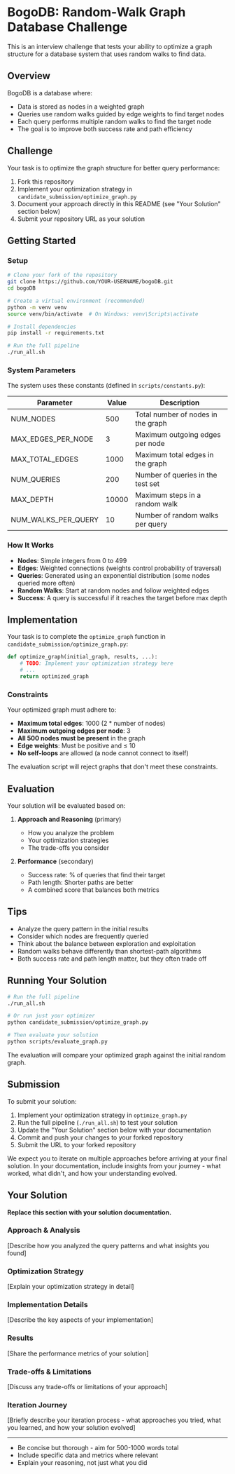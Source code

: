 # BogoDB: Random-Walk Graph Database Challenge

This is an interview challenge that tests your ability to optimize a graph structure for a database system that uses random walks to find data.

## Overview

BogoDB is a database where:
- Data is stored as nodes in a weighted graph
- Queries use random walks guided by edge weights to find target nodes
- Each query performs multiple random walks to find the target node
- The goal is to improve both success rate and path efficiency

## Challenge

Your task is to optimize the graph structure for better query performance:
1. Fork this repository
2. Implement your optimization strategy in `candidate_submission/optimize_graph.py`
3. Document your approach directly in this README (see "Your Solution" section below)
4. Submit your repository URL as your solution

## Getting Started

### Setup

```bash
# Clone your fork of the repository
git clone https://github.com/YOUR-USERNAME/bogoDB.git
cd bogoDB

# Create a virtual environment (recommended)
python -m venv venv
source venv/bin/activate  # On Windows: venv\Scripts\activate

# Install dependencies
pip install -r requirements.txt

# Run the full pipeline
./run_all.sh
```

### System Parameters

The system uses these constants (defined in `scripts/constants.py`):

| Parameter | Value | Description |
|-----------|-------|-------------|
| NUM_NODES | 500 | Total number of nodes in the graph |
| MAX_EDGES_PER_NODE | 3 | Maximum outgoing edges per node |
| MAX_TOTAL_EDGES | 1000 | Maximum total edges in the graph |
| NUM_QUERIES | 200 | Number of queries in the test set |
| MAX_DEPTH | 10000 | Maximum steps in a random walk |
| NUM_WALKS_PER_QUERY | 10 | Number of random walks per query |

### How It Works

- **Nodes**: Simple integers from 0 to 499
- **Edges**: Weighted connections (weights control probability of traversal)
- **Queries**: Generated using an exponential distribution (some nodes queried more often)
- **Random Walks**: Start at random nodes and follow weighted edges
- **Success**: A query is successful if it reaches the target before max depth

## Implementation

Your task is to complete the `optimize_graph` function in `candidate_submission/optimize_graph.py`:

```python
def optimize_graph(initial_graph, results, ...):
    # TODO: Implement your optimization strategy here
    # ...
    return optimized_graph
```

### Constraints

Your optimized graph must adhere to:
- **Maximum total edges**: 1000 (2 * number of nodes)
- **Maximum outgoing edges per node**: 3
- **All 500 nodes must be present** in the graph
- **Edge weights**: Must be positive and ≤ 10
- **No self-loops** are allowed (a node cannot connect to itself)

The evaluation script will reject graphs that don't meet these constraints.

## Evaluation

Your solution will be evaluated based on:

1. **Approach and Reasoning** (primary)
   - How you analyze the problem
   - Your optimization strategies
   - The trade-offs you consider

2. **Performance** (secondary)
   - Success rate: % of queries that find their target
   - Path length: Shorter paths are better
   - A combined score that balances both metrics

## Tips

- Analyze the query pattern in the initial results
- Consider which nodes are frequently queried
- Think about the balance between exploration and exploitation
- Random walks behave differently than shortest-path algorithms
- Both success rate and path length matter, but they often trade off

## Running Your Solution

```bash
# Run the full pipeline
./run_all.sh

# Or run just your optimizer
python candidate_submission/optimize_graph.py

# Then evaluate your solution
python scripts/evaluate_graph.py
```

The evaluation will compare your optimized graph against the initial random graph.

## Submission

To submit your solution:

1. Implement your optimization strategy in `optimize_graph.py`
2. Run the full pipeline (`./run_all.sh`) to test your solution
3. Update the "Your Solution" section below with your documentation
4. Commit and push your changes to your forked repository
5. Submit the URL to your forked repository

We expect you to iterate on multiple approaches before arriving at your final solution. In your documentation, include insights from your journey - what worked, what didn't, and how your understanding evolved.

## Your Solution

**Replace this section with your solution documentation.**

### Approach & Analysis

[Describe how you analyzed the query patterns and what insights you found]

### Optimization Strategy

[Explain your optimization strategy in detail]

### Implementation Details

[Describe the key aspects of your implementation]

### Results

[Share the performance metrics of your solution]

### Trade-offs & Limitations

[Discuss any trade-offs or limitations of your approach]

### Iteration Journey

[Briefly describe your iteration process - what approaches you tried, what you learned, and how your solution evolved]

---

* Be concise but thorough - aim for 500-1000 words total
* Include specific data and metrics where relevant
* Explain your reasoning, not just what you did